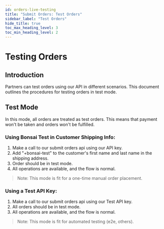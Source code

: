 ```yaml
---
id: orders-live-testing
title: "Submit Orders: Test Orders"
sidebar_label: "Test Orders"
hide_title: true
toc_max_heading_level: 3
toc_min_heading_level: 2
---
```

# Testing Orders

## Introduction

Partners can test orders using our API in different scenarios. This document outlines the procedures for testing orders in test mode.

## Test Mode

In this mode, all orders are treated as test orders. This means that payment won't be taken and orders won't be fulfilled.

### Using Bonsai Test in Customer Shipping Info:

1. Make a call to our submit orders api using our API key.
2. Add "+bonsai-test" to the customer's first name and last name in the shipping address.
3. Order should be in test mode.
4. All operations are available, and the flow is normal.

> Note: This mode is fit for a one-time manual order placement.

### Using a Test API Key:

1. Make a call to our submit orders api using our Test API key.
2. All orders should be in test mode.
3. All operations are available, and the flow is normal.

> Note: This mode is fit for automated testing (e2e, others).
